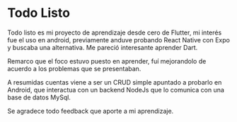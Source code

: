 # Todo Listo

Todo listo es mi proyecto de aprendizaje desde cero de Flutter, mi interés fue el uso en android, previamente anduve probando React Native con Expo y buscaba una alternativa. Me pareció interesante aprender Dart. 

Remarco que el foco estuvo puesto en aprender, fuí mejorandolo de acuerdo a los problemas que se presentaban. 

A resumidas cuentas viene a ser un CRUD simple apuntado a probarlo en Android, que interactua con un backend NodeJs que lo comunica con una base de datos MySql. 

Se agradece todo feedback que aporte a mi aprendizaje. 
